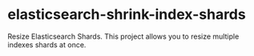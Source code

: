 # elasticsearch-shrink-index-shards
Resize Elasticsearch Shards. This project allows you to resize multiple indexes shards at once.
